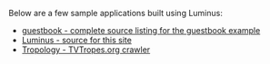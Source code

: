 Below are a few sample applications built using Luminus:

* [guestbook - complete source listing for the guestbook example](https://github.com/yogthos/guestbook)
* [Luminus - source for this site](https://github.com/yogthos/luminus)
* [Tropology -  TVTropes.org crawler](https://github.com/ricardojmendez/tropology)
